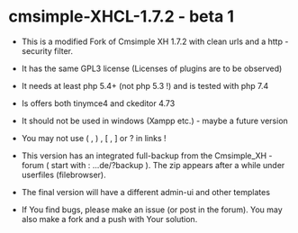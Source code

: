 # cmsimple-XHCL-1.7.2 - beta 1

* This is a  modified  Fork of Cmsimple XH 1.7.2 with clean urls and a http - security filter.

* It has the same GPL3  license (Licenses of plugins are to be observed)

* It needs at least php 5.4+ (not php 5.3 !)  and is tested with php 7.4

* Is offers both tinymce4 and ckeditor 4.73 

* It should not be used in windows (Xampp etc.) - maybe a future version

* You may not use ( , ) , [ , ] or ? in links !

* This version has an integrated full-backup from the Cmsimple_XH - forum ( start with : ...de/?backup ). The zip  appears after a while under userfiles (filebrowser).

* The final version will have a different admin-ui and other templates

* If You find bugs, please make an issue (or post in the forum). You may also make a fork and a push with Your solution.

